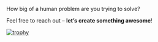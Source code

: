 How big of a human problem are you trying to solve?

Feel free to reach out – **let’s create something awesome**!

[![trophy](https://github-profile-trophy.vercel.app/?username=ryo-ma)](https://github.com/ryo-ma/github-profile-trophy)

